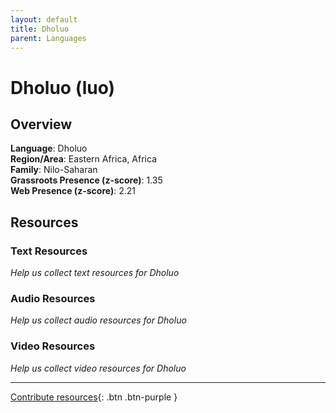 ```yaml
---
layout: default
title: Dholuo
parent: Languages
---
```


# Dholuo (luo)

## Overview

**Language**: Dholuo  
**Region/Area**: Eastern Africa, Africa  
**Family**: Nilo-Saharan  
**Grassroots Presence (z-score)**: 1.35  
**Web Presence (z-score)**: 2.21  

## Resources

### Text Resources
*Help us collect text resources for Dholuo*

### Audio Resources
*Help us collect audio resources for Dholuo*

### Video Resources
*Help us collect video resources for Dholuo*

---

[Contribute resources](https://forms.office.com/e/1SfLJx3u1r){: .btn .btn-purple }
